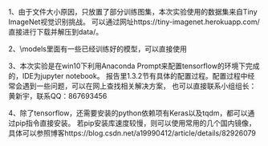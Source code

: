 1、由于文件大小原因，只放置了部分训练图集，本次实验使用的数据集来自Tiny ImageNet视觉识别挑战。
   可以通过网址https://tiny-imagenet.herokuapp.com/直接进行下载并解压到data/。
   
2、\models里面有一些已经训练好的模型，可以直接使用

3、本次实验是在win10下利用Anaconda Prompt来配置tensorflow的环境下完成的，IDE为jupyter notebook。
   报告里1.3.2节有具体的配置过程。配置过程中经常会遇到一些问题，可以在网上查找相关解决方案，
   也可以直接联系小组组长：黄新宇，联系QQ：867693456
  
4、除了tensorflow，还需要安装的python依赖项有Keras以及tqdm，都可以通过pip指令直接安装。
   若pip安装库速度较慢，则可以使用常用的几个国内镜像，具体可以参照博客https://blog.csdn.net/a19990412/article/details/82926079
